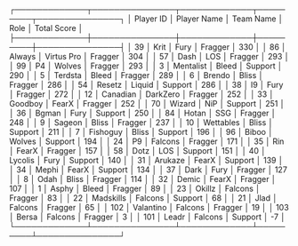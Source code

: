┌─────────────┬───────────────┬─────────────┬─────────┬───────────────┐
│   Player ID │ Player Name   │ Team Name   │ Role    │   Total Score │
├─────────────┼───────────────┼─────────────┼─────────┼───────────────┤
│          39 │ Krit          │ Fury        │ Fragger │           330 │
│          86 │ Always        │ Virtus Pro  │ Fragger │           304 │
│          57 │ Dash          │ LOS         │ Fragger │           293 │
│          99 │ P4            │ Wolves      │ Fragger │           293 │
│           3 │ Mentalist     │ Bleed       │ Support │           290 │
│           5 │ Terdsta       │ Bleed       │ Fragger │           289 │
│           6 │ Brendo        │ Bliss       │ Fragger │           286 │
│          54 │ Resetz        │ Liquid      │ Support │           286 │
│          38 │ I9            │ Fury        │ Fragger │           272 │
│          12 │ Canadian      │ DarkZero    │ Fragger │           252 │
│          33 │ Goodboy       │ FearX       │ Fragger │           252 │
│          70 │ Wizard        │ NiP         │ Support │           251 │
│          36 │ Bgman         │ Fury        │ Support │           250 │
│          84 │ Hotan         │ SSG         │ Fragger │           248 │
│           9 │ Sageon        │ Bliss       │ Fragger │           237 │
│          10 │ Wettables     │ Bliss       │ Support │           211 │
│           7 │ Fishoguy      │ Bliss       │ Support │           196 │
│          96 │ Biboo         │ Wolves      │ Support │           194 │
│          24 │ P9            │ Falcons     │ Fragger │           171 │
│          35 │ Rin           │ FearX       │ Fragger │           157 │
│          58 │ Dotz          │ LOS         │ Support │           151 │
│          40 │ Lycolis       │ Fury        │ Support │           140 │
│          31 │ Arukaze       │ FearX       │ Support │           139 │
│          34 │ Mephi         │ FearX       │ Support │           134 │
│          37 │ Dark          │ Fury        │ Fragger │           127 │
│           8 │ Odah          │ Bliss       │ Fragger │           114 │
│          32 │ Demic         │ FearX       │ Fragger │           107 │
│           1 │ Asphy         │ Bleed       │ Fragger │            89 │
│          23 │ Okillz        │ Falcons     │ Fragger │            83 │
│          22 │ Madskills     │ Falcons     │ Support │            68 │
│          21 │ Jlad          │ Falcons     │ Fragger │            65 │
│         102 │ Valantino     │ Falcons     │ Fragger │            19 │
│         103 │ Bersa         │ Falcons     │ Fragger │             3 │
│         101 │ Leadr         │ Falcons     │ Support │            -7 │
└─────────────┴───────────────┴─────────────┴─────────┴───────────────┘